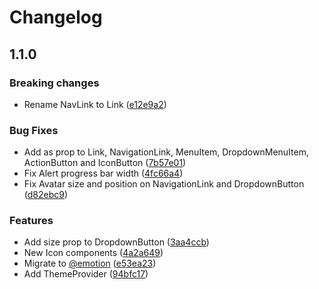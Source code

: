 # Changelog

## 1.1.0

### Breaking changes

- Rename NavLink to Link ([e12e9a2](https://github.com/daroucha/remaster-ui/commit/e12e9a20447b1c0df1c7f77a3356636352defe01))

### Bug Fixes

- Add as prop to Link, NavigationLink, MenuItem, DropdownMenuItem, ActionButton and IconButton ([7b57e01](https://github.com/daroucha/remaster-ui/commit/7b57e0195836dc60faca1f0125a62e9b8e6ca28f))
- Fix Alert progress bar width ([4fc66a4](https://github.com/daroucha/remaster-ui/commit/4fc66a48874561690a72c5a7f4c54e9a901a1b5d))
- Fix Avatar size and position on NavigationLink and DropdownButton ([d82ebc9](https://github.com/daroucha/remaster-ui/commit/d82ebc9b44290b1aa5c3beb667bdea4a657eead5))

### Features

- Add size prop to DropdownButton ([3aa4ccb](https://github.com/daroucha/remaster-ui/commit/3aa4ccbc2ff4a59f7d14c61b805cbe2a16806fbc))
- New Icon components ([4a2a649](https://github.com/daroucha/remaster-ui/commit/4a2a649eb01838421d746cf4b75b8fb0140585ac))
- Migrate to [@emotion](https://emotion.sh/docs/styled) ([e53ea23](https://github.com/daroucha/remaster-ui/commit/e53ea2359e23188dc3b496e9df04bb834a54e37a))
- Add ThemeProvider ([94bfc17](https://github.com/daroucha/remaster-ui/commit/94bfc177830c618a9c6600014a3d695195c5e2d9))
